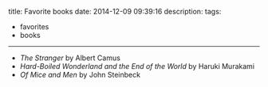 title: Favorite books
date: 2014-12-09 09:39:16
description:
tags:
- favorites
- books
---

- *The Stranger* by Albert Camus
- *Hard-Boiled Wonderland and the End of the World* by Haruki Murakami
- *Of Mice and Men* by John Steinbeck
